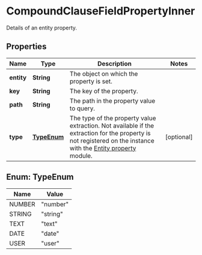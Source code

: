 

# CompoundClauseFieldPropertyInner

Details of an entity property.

## Properties

| Name | Type | Description | Notes |
|------------ | ------------- | ------------- | -------------|
|**entity** | **String** | The object on which the property is set. |  |
|**key** | **String** | The key of the property. |  |
|**path** | **String** | The path in the property value to query. |  |
|**type** | [**TypeEnum**](#TypeEnum) | The type of the property value extraction. Not available if the extraction for the property is not registered on the instance with the [Entity property](https://developer.atlassian.com/cloud/jira/platform/modules/entity-property/) module. |  [optional] |



## Enum: TypeEnum

| Name | Value |
|---- | -----|
| NUMBER | &quot;number&quot; |
| STRING | &quot;string&quot; |
| TEXT | &quot;text&quot; |
| DATE | &quot;date&quot; |
| USER | &quot;user&quot; |



